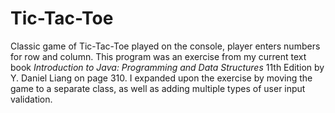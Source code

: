 # Tic-Tac-Toe
Classic game of Tic-Tac-Toe played on the console, player enters numbers for row and column. This program was an exercise from my current text book <i>Introduction to Java: Programming and Data Structures</i> 11th Edition by Y. Daniel Liang on page 310. I expanded upon the exercise by moving the game to a separate class, as well as adding multiple types of user input validation.  
